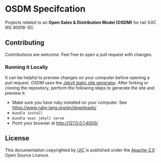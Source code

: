 # OSDM Specifcation

Projects related to an **Open Sales &amp; Distribution Model (OSDM)** for rail (UIC IRS 90918-10).

## Contributing

Contributions are welcome. Feel free to open a pull request with changes.

### Running it Locally

It can be helpful to preview changes on your computer before opening a pull request. *OSDM* uses the [Jekyll static site generator](http://jekyllrb.com/). After forking or cloning the repository, perform the following steps to generate the site and preview it:

- Make sure you have ruby installed on your computer. See https://www.ruby-lang.org/en/downloads/
- `bundle install`
- `bundle exec jekyll serve`
- Point your browser at http://127.0.0.1:4000/

## License

This documentation copyrighted by [UIC](https://www.uic.org) is published under
the [Apache-2.0](https://www.apache.org/licenses/LICENSE-2.0.html) Open Source Licence.
